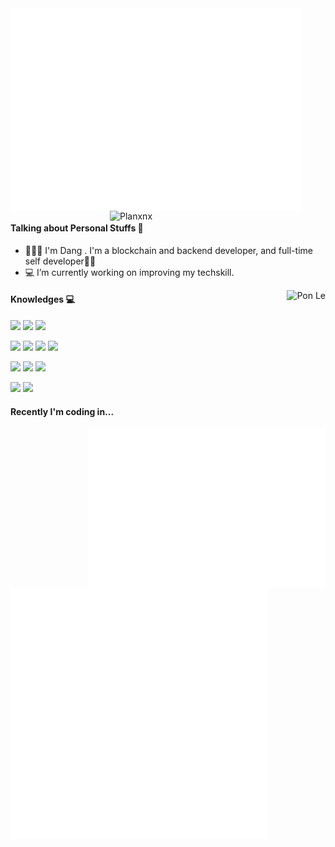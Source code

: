 <div>
  <a href="https://github.com/chroii0"><img width=465px align="center" src="/metrics/main.svg" alt="Chrollo"></a>
  <a href="https://github.com/chroii0"><img width=345px align="right" src='https://raw.githubusercontent.com/chroii0/github-stats-transparent/main/generated/languages.svg' alt="Planxnx" />
</a>
</div>

#### Talking about Personal Stuffs 🎯
- 🧑🏻‍💻 I'm Dang . I'm a blockchain and backend developer, and full-time self developer✌🏻
- 💻 I’m currently working on improving my techskill.

<a href="https://github.com/chroii0"><img align="right" src="https://raw.githubusercontent.com/chroii0/github-stats-transparent/main/generated/overview.svg" alt="Pon Le"></a>


#### Knowledges 💻

![](https://img.shields.io/badge/-Golang-000000?style=flat-square&logo=go)
![](https://img.shields.io/badge/-Javascript-000000?style=flat-square&logo=javascript)
![](https://img.shields.io/badge/-Typescript-000000?style=flat-square&logo=typescript)

![](https://img.shields.io/badge/-Node.js-000000?style=flat-square&logo=Node.js)
![](https://img.shields.io/badge/-Postgresql-000000?style=flat-square&logo=postgresql&logoColor=white)
![](https://img.shields.io/badge/-Redis-000000?style=flat-square&logo=redis)
![](https://img.shields.io/badge/-Docker-000000?style=flat-square&logo=docker)

![](https://img.shields.io/badge/-Google%20Cloud-000000?style=flat-square&logo=google-cloud)
![](https://img.shields.io/badge/-Firebase-000000?style=flat-square&logo=firebase)
![](https://img.shields.io/badge/-Ethereum-000000?style=flat-square&logo=Ethereum)

![](https://img.shields.io/badge/-Git-000000?style=flat-square&logo=git)
![](https://img.shields.io/badge/-Github-000000?style=flat-square&logo=github)

#### Recently I'm coding in...

<!--START_SECTION:waka-->
<!--END_SECTION:waka-->

<a href="https://github.com/chroii0"><img width=380px align="right" src="/metrics/plugin.languages.used.svg" alt="Planxnx"></a>
<a href="https://github.com/chroii0"><img width=410px align="left" src="/metrics/plugin.achivements.svg" alt="Planxnx"></a>
